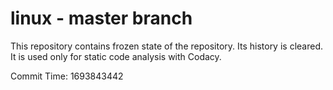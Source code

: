 # linux - master branch

This repository contains frozen state of the repository.
Its history is cleared. It is used only for static code
analysis with Codacy.

Commit Time: 1693843442